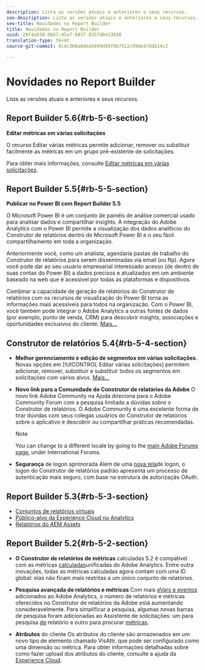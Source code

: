```yaml
---
description: Lista as versões atuais e anteriores e seus recursos.
seo-description: Lista as versões atuais e anteriores e seus recursos.
seo-title: Novidades no Report Builder
title: Novidades no Report Builder
uuid: 20f4a839-0667-45a7-b037-0357d0e23010
translation-type: tm+mt
source-git-commit: 8c4c368a84ba5499d85f0b7512c99de47ddb14c2

---
```



# Novidades no Report Builder

Lista as versões atuais e anteriores e seus recursos.

## Report Builder 5.6{#rb-5-6-section}

**Editar métricas em várias solicitações**

O recurso Editar várias métricas permite adicionar, remover ou substituir facilmente as métricas em um grupo pré-existente de solicitações.

Para obter mais informações, consulte [Editar métricas em várias solicitações](/help/analyze/report-builder/manage-requests/edit-multiple-metrics.md).

## Report Builder 5.5{#rb-5-5-section}

**Publicar no Power BI com Report Builder 5.5**

O Microsoft Power BI é um conjunto de painéis de análise comercial usado para analisar dados e compartilhar insights. A integração do Adobe Analytics com o Power BI permite a visualização dos dados analíticos do Construtor de relatórios dentro do Microsoft Power BI e o seu fácil compartilhamento em toda a organização.

Anteriormente você, como um analista, agendaria pastas de trabalho do Construtor de relatórios para serem disseminadas via email (ou ftp). Agora você pode dar ao seu usuário empresarial interessado acesso (de dentro de suas contas do Power BI) a dados precisos e atualizados em um ambiente baseado na web que é acessível por todas as plataformas e dispositivos.

Combinar a capacidade de geração de relatórios do Construtor de relatórios com os recursos de visualização do Power BI torna as informações mais acessíveis para todos na organização. Com o Power BI, você também pode integrar o Adobe Analytics a outras fontes de dados (por exemplo, ponto de venda, CRM) para descobrir insights, associações e oportunidades exclusivos do cliente. [Mais...](/help/analyze/report-builder/c-publish-power-bi/power-bi.md)

## Construtor de relatórios 5.4{#rb-5-4-section}

* **Melhor gerenciamento e edição de segmentos em várias solicitações.** Novas opções em [!UICONTROL Editar várias solicitações] permitem adicionar, remover, substituir e substituir todos os segmentos em solicitações com vários alvos. [Mais...](/help/analyze/report-builder/data-requests/segmentation.md#section_C3D63FCBE1A94369A319243313B03C93)

* **Novo link para a Comunidade do Construtor de relatórios da Adobe** O novo link Adobe Community na Ajuda direciona para o Adobe Community Forum com a pesquisa limitada a dúvidas sobre o Construtor de relatórios. O Adobe Community é uma excelente forma de tirar dúvidas com seus colegas usuários do Construtor de relatórios sobre o aplicativo e descobrir ou compartilhar práticas recomendadas.

   >[!NOTE]
   >
   >You can change to a different locale by going to the [main Adobe Forums page](https://forums.adobe.com/welcome), under International Forums.

* **Segurança** de logon aprimorada Além de uma [nova tela](/help/analyze/report-builder/setup/login.md)de logon, o logon do Construtor de relatórios padrão apresenta um processo de autenticação mais seguro, com base na estrutura de autorização OAuth.

## Report Builder 5.3{#rb-5-3-section}

* [Conjuntos de relatórios virtuais](https://marketing.adobe.com/resources/help/en_US/reference/virtual-report-suites.html)
* [Público-alvo da Experience Cloud no Analytics](https://marketing.adobe.com/resources/help/en_US/mcloud/mc-audiences-aam.html)
* [Relatórios do AEM Assets](https://marketing.adobe.com/resources/help/en_US/reference/aem-assets-reporting.html)

## Report Builder 5.2{#rb-5-2-section}

* **O Construtor de relatórios de métricas** calculadas 5.2 é compatível com as métricas [calculadas](/help/analyze/report-builder/layout/c-metrics-dimensions/calculated-metrics.md)unificadas do Adobe Analytics. Entre outra inovações, todas as métricas calculadas agora contam com uma ID global: elas não ficam mais restritas a um único conjunto de relatórios.

* **Pesquisa avançada de relatórios e métricas** Com mais [eVars e eventos](https://marketing.adobe.com/resources/help/en_US/sc/implement/evars_events.html) adicionados ao Adobe Analytics, o número de relatórios e métricas oferecidos no Construtor de relatórios da Adobe está aumentando consideravelmente. Para simplificar a pesquisa, algumas novas barras de pesquisa foram adicionadas ao Assistente de solicitações: um para pesquisa [de](/help/analyze/report-builder/data-requests/c-report-types/select-report-types.md) relatório e outro para procurar [métricas](/help/analyze/report-builder/layout/c-metrics-dimensions/t-add-metrics-and-dimensions.md).

* **Atributos** do cliente Os atributos do cliente são armazenados em um novo tipo de elemento chamado VisAttr, que pode ser configurado como uma dimensão ou métrica. Para obter informações detalhadas sobre como fazer upload dos atributos do cliente, consulte a ajuda da [Experience Cloud](https://marketing.adobe.com/resources/help/en_US/mcloud/attributes.html).

